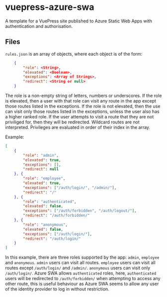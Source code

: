 # vuepress-azure-swa

A template for a VuePress site published to Azure Static Web Apps with authentication and authorisation.

## Files

`rules.json` is an array of objects, where each object is of the form:

```json
    {
        "role": <String>,
        "elevated": <Boolean>,
        "exceptions": <Array of Strings>,
        "redirect": <String or null>
    }
```

The role is a non-empty string of letters, numbers or underscores. If the role is elevated, then a user with that role can visit any route in the app except those routes listed in the exceptions. If the role is not elevated, then the use can visit only those routes listed in the exceptions, unless the user also has a higher ranked role. If the user attempts to visit a route that they are not priviliged for, then they will be redirected. Wildcard routes are not interpreted. Privileges are evaluated in order of their index in the array. 

Example:

```json
[
    {
        "role": "admin",
        "elevated": true,
        "exceptions": [],
        "redirect": null
    }, {
        "role": "employee",
        "elevated": true,
        "exceptions": ["/auth/login/", "/admin/"],
        "redirect": "/"
    }, {
        "role": "authenticated",
        "elevated": false,
        "exceptions": ["/auth/forbidden", "/auth/logout/"],
        "redirect": "/auth/forbidden/"
    }, {
        "role": "anonymous",
        "elevated": false,
        "exceptions": ["/auth/login/"],
        "redirect": "/auth/login/"
    }
]
```

In this example, there are three roles supported by the app: `admin`, `employee` and `anonymous`. `admin` users can visit all routes. `employee` users can visit all routes except `/auth/login/` and `/admin/`. `anonymous` users can visit only `/auth/login/`. Azure SWA allows `authenticated` roles, here, `authenticated` users will be redirected to `/auth/forbidden/` when attempting to access any other route, this is useful behaviour as Azure SWA seems to allow any user of the identity provider to log in without restriction.

